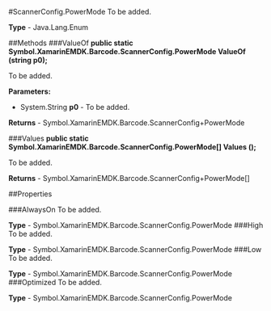 #ScannerConfig.PowerMode
To be added.

**Type** - Java.Lang.Enum

##Methods
###ValueOf
**public static Symbol.XamarinEMDK.Barcode.ScannerConfig.PowerMode ValueOf (string p0);**

To be added.

**Parameters:** 

* System.String **p0** - To be added.

**Returns** - Symbol.XamarinEMDK.Barcode.ScannerConfig+PowerMode

###Values
**public static Symbol.XamarinEMDK.Barcode.ScannerConfig.PowerMode[] Values ();**

To be added.


**Returns** - Symbol.XamarinEMDK.Barcode.ScannerConfig+PowerMode[]

##Properties

###AlwaysOn
To be added.

**Type** - Symbol.XamarinEMDK.Barcode.ScannerConfig.PowerMode
###High
To be added.

**Type** - Symbol.XamarinEMDK.Barcode.ScannerConfig.PowerMode
###Low
To be added.

**Type** - Symbol.XamarinEMDK.Barcode.ScannerConfig.PowerMode
###Optimized
To be added.

**Type** - Symbol.XamarinEMDK.Barcode.ScannerConfig.PowerMode


